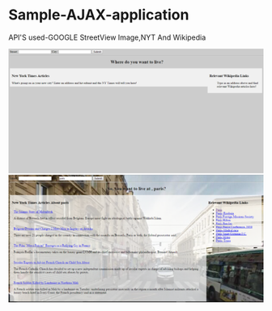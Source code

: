 # Sample-AJAX-application

API'S used-GOOGLE StreetView Image,NYT And Wikipedia

<div class="row">
<img src="3.png">
</div>

<div class="row">
<img src="4.png">
</div>
